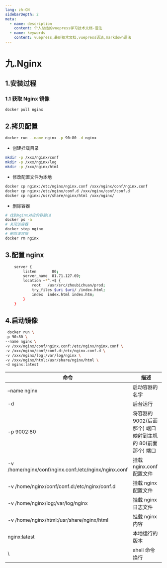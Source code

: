 ```yaml
---
lang: zh-CN
sidebarDepth: 2
meta:
  - name: description
    content: 个人总结的vuepress学习技术文档-语法
  - name: keywords
    content: vuepress,最新技术文档,vuepress语法,markdown语法
---
```


# 九.Nginx
## 1.安装过程

### 1.1 获取 Nginx 镜像

```bash
docker pull nginx
```

## 2.拷贝配置

```bash
docker run --name nginx -p 90:80 -d nginx
```
- 创建挂载目录

```sh
mkdir -p /xxx/nginx/conf
mkdir -p /xxx/nginx/log
mkdir -p /xxx/nginx/html
```

- 修改配置文件为本地


```sh
docker cp nginx:/etc/nginx/nginx.conf /xxx/nginx/conf/nginx.conf
docker cp nginx:/etc/nginx/conf.d /xxx/nginx/conf/conf.d
docker cp nginx:/usr/share/nginx/html /xxx/nginx/
```
- 删除容器
```sh
# 找到nginx对应的容器id
docker ps -a
# 关闭该容器
docker stop nginx
# 删除该容器
docker rm nginx
```


## 3.配置 nginx

```sh
    server {
        listen       80;
        server_name  81.71.127.69;
        location ~*^.+$ {
            root   /usr/src/zhoubichuan/prod;
            try_files $uri $uri/ /index.html;
            index  index.html index.htm;
        }
    }
```

## 4.启动镜像

```sh
 docker run \
-p 90:80 \
--name nginx \
-v /xxx/nginx/conf/nginx.conf:/etc/nginx/nginx.conf \
-v /xxx/nginx/conf/conf.d:/etc/nginx.conf.d \
-v /xxx/nginx/log:/var/log/nginx \
-v /xxx/nginx/html:/usr/share/nginx/html \
-d nginx:latest
```

| 命令                                                 | 描述                                                       |
| ---------------------------------------------------- | ---------------------------------------------------------- |
| –name nginx                                          | 启动容器的名字                                             |
| -d                                                   | 后台运行                                                   |
| -p 9002:80                                           | 将容器的 9002(后面那个) 端口映射到主机的 80(前面那个) 端口 |
| -v /home/nginx/conf/nginx.conf:/etc/nginx/nginx.conf | 挂载 nginx.conf 配置文件                                   |
| -v /home/nginx/conf/conf.d:/etc/nginx/conf.d         | 挂载 nginx 配置文件                                        |
| -v /home/nginx/log:/var/log/nginx                    | 挂载 nginx 日志文件                                        |
| -v /home/nginx/html:/usr/share/nginx/html            | 挂载 nginx 内容                                            |
| nginx:latest                                         | 本地运行的版本                                             |
| \                                                    | shell 命令换行                                             |
